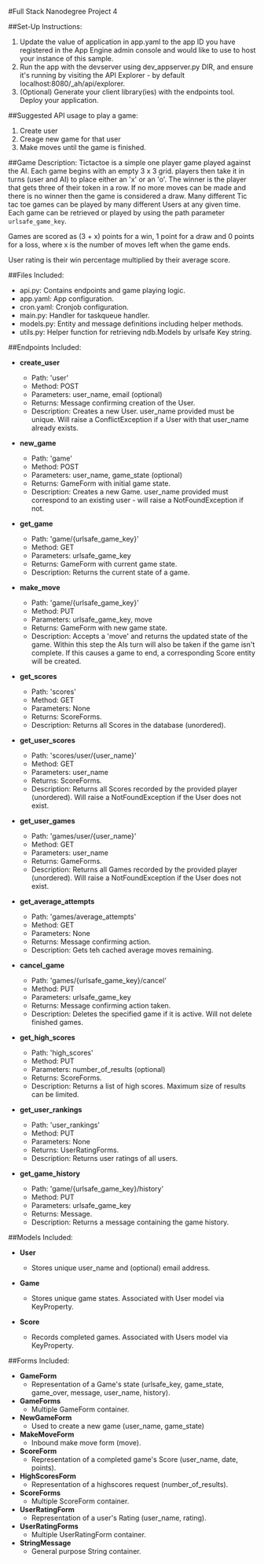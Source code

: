 #Full Stack Nanodegree Project 4

##Set-Up Instructions:
1.  Update the value of application in app.yaml to the app ID you have registered
 in the App Engine admin console and would like to use to host your instance of this sample.
2.  Run the app with the devserver using dev_appserver.py DIR, and ensure it's
 running by visiting the API Explorer - by default localhost:8080/_ah/api/explorer.
3.  (Optional) Generate your client library(ies) with the endpoints tool.
 Deploy your application.

##Suggested API usage to play a game:
1. Create user
2. Creage new game for that user
3. Make moves until the game is finished.

##Game Description:
Tictactoe is a simple one player game played against the AI. Each game begins
with an empty 3 x 3 grid. players then take it in turns (user and AI) to place
either an 'x' or an 'o'. The winner is the player that gets three of their token
in a row. If no more moves can be made and there is no winner then the game is
considered a draw.
Many different Tic tac toe games can be played by many different Users at any
given time. Each game can be retrieved or played by using the path parameter
`urlsafe_game_key`.

Games are scored as (3 + x) points for a win, 1 point for a draw and 0 points
for a loss, where x is the number of moves left when the game ends.

User rating is their win percentage multiplied by their average score.

##Files Included:
 - api.py: Contains endpoints and game playing logic.
 - app.yaml: App configuration.
 - cron.yaml: Cronjob configuration.
 - main.py: Handler for taskqueue handler.
 - models.py: Entity and message definitions including helper methods.
 - utils.py: Helper function for retrieving ndb.Models by urlsafe Key string.

##Endpoints Included:
 - **create_user**
    - Path: 'user'
    - Method: POST
    - Parameters: user_name, email (optional)
    - Returns: Message confirming creation of the User.
    - Description: Creates a new User. user_name provided must be unique. Will
    raise a ConflictException if a User with that user_name already exists.

 - **new_game**
    - Path: 'game'
    - Method: POST
    - Parameters: user_name, game_state (optional)
    - Returns: GameForm with initial game state.
    - Description: Creates a new Game. user_name provided must correspond to an
    existing user - will raise a NotFoundException if not.

 - **get_game**
    - Path: 'game/{urlsafe_game_key}'
    - Method: GET
    - Parameters: urlsafe_game_key
    - Returns: GameForm with current game state.
    - Description: Returns the current state of a game.

 - **make_move**
    - Path: 'game/{urlsafe_game_key}'
    - Method: PUT
    - Parameters: urlsafe_game_key, move
    - Returns: GameForm with new game state.
    - Description: Accepts a 'move' and returns the updated state of the game.
    Within this step the AIs turn will also be taken if the game isn't complete.
    If this causes a game to end, a corresponding Score entity will be created.

 - **get_scores**
    - Path: 'scores'
    - Method: GET
    - Parameters: None
    - Returns: ScoreForms.
    - Description: Returns all Scores in the database (unordered).

 - **get_user_scores**
    - Path: 'scores/user/{user_name}'
    - Method: GET
    - Parameters: user_name
    - Returns: ScoreForms.
    - Description: Returns all Scores recorded by the provided player (unordered).
    Will raise a NotFoundException if the User does not exist.

 - **get_user_games**
    - Path: 'games/user/{user_name}'
    - Method: GET
    - Parameters: user_name
    - Returns: GameForms.
    - Description: Returns all Games recorded by the provided player (unordered).
    Will raise a NotFoundException if the User does not exist.

 - **get_average_attempts**
    - Path: 'games/average_attempts'
    - Method: GET
    - Parameters: None
    - Returns: Message confirming action.
    - Description: Gets teh cached average moves remaining.

 - **cancel_game**
    - Path: 'games/{urlsafe_game_key}/cancel'
    - Method: PUT
    - Parameters: urlsafe_game_key
    - Returns: Message confirming action taken.
    - Description: Deletes the specified game if it is active.
    Will not delete finished games.

 - **get_high_scores**
    - Path: 'high_scores'
    - Method: PUT
    - Parameters: number_of_results (optional)
    - Returns: ScoreForms.
    - Description: Returns a list of high scores. Maximum size of results
    can be limited.

 - **get_user_rankings**
    - Path: 'user_rankings'
    - Method: PUT
    - Parameters: None
    - Returns: UserRatingForms.
    - Description: Returns user ratings of all users.

 - **get_game_history**
    - Path: 'game/{urlsafe_game_key}/history'
    - Method: PUT
    - Parameters: urlsafe_game_key
    - Returns: Message.
    - Description: Returns a message containing the game history.

##Models Included:
 - **User**
    - Stores unique user_name and (optional) email address.

 - **Game**
    - Stores unique game states. Associated with User model via KeyProperty.

 - **Score**
    - Records completed games. Associated with Users model via KeyProperty.

##Forms Included:
 - **GameForm**
    - Representation of a Game's state (urlsafe_key, game_state, game_over,
    message, user_name, history).
 - **GameForms**
    - Multiple GameForm container.
 - **NewGameForm**
    - Used to create a new game (user_name, game_state)
 - **MakeMoveForm**
    - Inbound make move form (move).
 - **ScoreForm**
    - Representation of a completed game's Score (user_name, date, points).
 - **HighScoresForm**
    - Representation of a highscores request (number_of_results).
 - **ScoreForms**
    - Multiple ScoreForm container.
 - **UserRatingForm**
    - Representation of a user's Rating (user_name, rating).
 - **UserRatingForms**
    - Multiple UserRatingForm container.
 - **StringMessage**
    - General purpose String container.